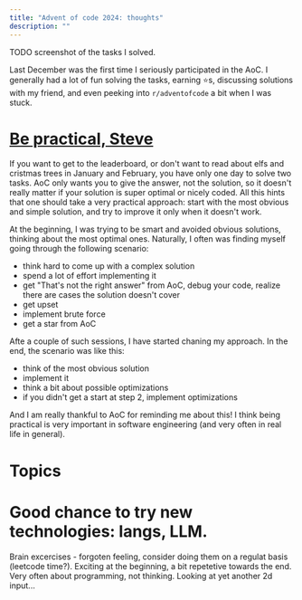 ```yaml
---
title: "Advent of code 2024: thoughts"
description: ""
---
```


TODO screenshot of the tasks I solved.

Last December was the first time I seriously participated in the AoC. I generally had a lot of fun solving the tasks, earning ⭐s, discussing solutions with my friend, and even peeking into `r/adventofcode` a bit when I was stuck.

# [Be practical, Steve](https://www.youtube.com/watch?v=tSm6RjyNtEQ)

If you want to get to the leaderboard, or don't want to read about elfs and cristmas trees in January and February, you have only one day to solve two tasks. AoC only wants you to give the answer, not the solution, so it doesn't really matter if your solution is super optimal or nicely coded. All this hints that one should take a very practical approach: start with the most obvious and simple solution, and try to improve it only when it doesn't work.

At the beginning, I was trying to be smart and avoided obvious solutions, thinking about the most optimal ones. Naturally, I often was finding myself going through the following scenario:
- think hard to come up with a complex solution
- spend a lot of effort implementing it
- get "That's not the right answer" from AoC, debug your code, realize there are cases the solution doesn't cover
- get upset
- implement brute force
- get a star from AoC

Afte a couple of such sessions, I have started chaning my approach. In the end, the scenario was like this:
- think of the most obvious solution
- implement it
- think a bit about possible optimizations
- if you didn't get a start at step 2, implement optimizations

And I am really thankful to AoC for reminding me about this! I think being practical is very important in software engineering (and very often in real life in general).

# Topics

# Good chance to try new technologies: langs, LLM.

Brain excercises - forgoten feeling, consider doing them on a regulat basis (leetcode time?).
Exciting at the beginning, a bit repetetive towards the end. Very often about programming, not thinking. Looking at yet another 2d input...
